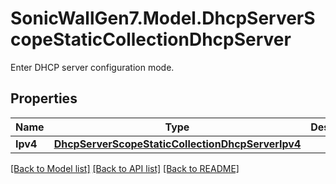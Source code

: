 # SonicWallGen7.Model.DhcpServerScopeStaticCollectionDhcpServer
Enter DHCP server configuration mode.

## Properties

Name | Type | Description | Notes
------------ | ------------- | ------------- | -------------
**Ipv4** | [**DhcpServerScopeStaticCollectionDhcpServerIpv4**](DhcpServerScopeStaticCollectionDhcpServerIpv4.md) |  | [optional] 

[[Back to Model list]](../README.md#documentation-for-models) [[Back to API list]](../README.md#documentation-for-api-endpoints) [[Back to README]](../README.md)

